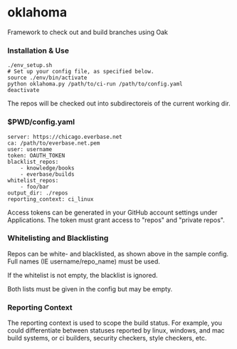 oklahoma
========

Framework to check out and build branches using Oak

### Installation & Use

```
./env_setup.sh
# Set up your config file, as specified below.
source ./env/bin/activate
python oklahoma.py /path/to/ci-run /path/to/config.yaml
deactivate
```

The repos will be checked out into subdirectoreis of the current working dir.

### $PWD/config.yaml

```
server: https://chicago.everbase.net
ca: /path/to/everbase.net.pem
user: username
token: OAUTH_TOKEN
blacklist_repos:
    - knowledge/books
    - everbase/builds
whitelist_repos:
    - foo/bar
output_dir: ./repos
reporting_context: ci_linux
```

Access tokens can be generated in your GitHub account settings
under Applications. The token must grant access to "repos" and "private repos".

### Whitelisting and Blacklisting

Repos can be white- and blacklisted, as shown above in the sample config.
Full names (IE username/repo_name) must be used.

If the whitelist is not empty, the blacklist is ignored.

Both lists must be given in the config but may be empty.

### Reporting Context

The reporting context is used to scope the build status. For example,
you could differentiate between statuses reported by linux, windows,
and mac build systems, or ci builders, security checkers, style checkers, etc.

